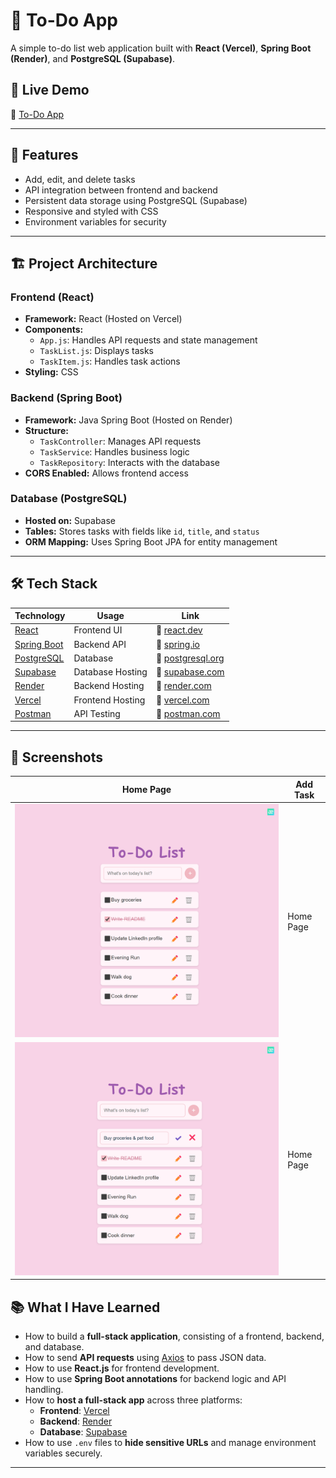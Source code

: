 # 📝 To-Do App

A simple to-do list web application built with **React (Vercel)**, **Spring Boot (Render)**, and **PostgreSQL (Supabase)**.

## 🚀 Live Demo

🔗 [To-Do App](https://todo-react-kar.vercel.app/)

---

## 📌 Features

- Add, edit, and delete tasks
- API integration between frontend and backend
- Persistent data storage using PostgreSQL (Supabase)
- Responsive and styled with CSS
- Environment variables for security

---

## 🏗️ Project Architecture

### **Frontend (React)**

- **Framework:** React (Hosted on Vercel)
- **Components:**
  - `App.js`: Handles API requests and state management
  - `TaskList.js`: Displays tasks
  - `TaskItem.js`: Handles task actions
- **Styling:** CSS

### **Backend (Spring Boot)**

- **Framework:** Java Spring Boot (Hosted on Render)
- **Structure:**
  - `TaskController`: Manages API requests
  - `TaskService`: Handles business logic
  - `TaskRepository`: Interacts with the database
- **CORS Enabled:** Allows frontend access

### **Database (PostgreSQL)**

- **Hosted on:** Supabase
- **Tables:** Stores tasks with fields like `id`, `title`, and `status`
- **ORM Mapping:** Uses Spring Boot JPA for entity management

---

## 🛠️ Tech Stack

| Technology                                            | Usage            | Link                                                   |
| ----------------------------------------------------- | ---------------- | ------------------------------------------------------ |
| [React](https://react.dev/)                           | Frontend UI      | 🔗 [react.dev](https://react.dev/)                     |
| [Spring Boot](https://spring.io/projects/spring-boot) | Backend API      | 🔗 [spring.io](https://spring.io/projects/spring-boot) |
| [PostgreSQL](https://www.postgresql.org/)             | Database         | 🔗 [postgresql.org](https://www.postgresql.org/)       |
| [Supabase](https://supabase.com/)                     | Database Hosting | 🔗 [supabase.com](https://supabase.com/)               |
| [Render](https://render.com/)                         | Backend Hosting  | 🔗 [render.com](https://render.com/)                   |
| [Vercel](https://vercel.com/)                         | Frontend Hosting | 🔗 [vercel.com](https://vercel.com/)                   |
| [Postman](https://www.postman.com/)                   | API Testing      | 🔗 [postman.com](https://www.postman.com/)             |

---

## 🎨 Screenshots

| Home Page                                                    | Add Task  |
| ------------------------------------------------------------ | --------- |
| ![Edit Mode Off](public/todo-react-kar.vercel.app_.png)      | Home Page |
| ![Edit Mode On](<public/todo-react-kar.vercel.app_ (1).png>) | Home Page |

## 📚 What I Have Learned

- How to build a **full-stack application**, consisting of a frontend, backend, and database.
- How to send **API requests** using [Axios](https://axios-http.com/) to pass JSON data.
- How to use **React.js** for frontend development.
- How to use **Spring Boot annotations** for backend logic and API handling.
- How to **host a full-stack app** across three platforms:
  - **Frontend**: [Vercel](https://vercel.com/)
  - **Backend**: [Render](https://render.com/)
  - **Database**: [Supabase](https://supabase.com/)
- How to use `.env` files to **hide sensitive URLs** and manage environment variables securely.

---
